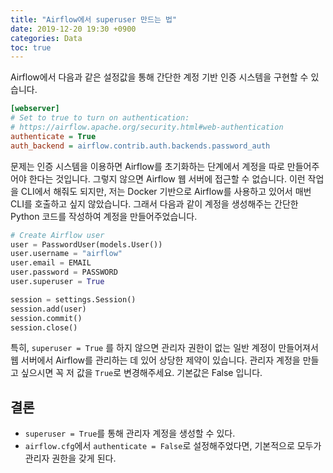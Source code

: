 ```yaml
---
title: "Airflow에서 superuser 만드는 법"
date: 2019-12-20 19:30 +0900
categories: Data
toc: true
---
```


Airflow에서 다음과 같은 설정값을 통해 간단한 계정 기반 인증 시스템을 구현할 수 있습니다.

```ini
[webserver]
# Set to true to turn on authentication:
# https://airflow.apache.org/security.html#web-authentication
authenticate = True
auth_backend = airflow.contrib.auth.backends.password_auth
```

문제는 인증 시스템을 이용하면 Airflow를 초기화하는 단계에서 계정을 따로 만들어주어야 한다는 것입니다. 그렇지 않으면
Airflow 웹 서버에 접근할 수 없습니다. 이런 작업을 CLI에서 해줘도 되지만, 저는 Docker 기반으로 Airflow를 사용하고
있어서 매번 CLI를 호출하고 싶지 않았습니다. 그래서 다음과 같이 계정을 생성해주는 간단한 Python 코드를 작성하여 계정을
만들어주었습니다.

```python
# Create Airflow user
user = PasswordUser(models.User())
user.username = "airflow"
user.email = EMAIL
user.password = PASSWORD
user.superuser = True

session = settings.Session()
session.add(user)
session.commit()
session.close()
```

특히, `superuser = True` 를 하지 않으면 관리자 권한이 없는 일반 계정이 만들어져서 웹 서버에서 Airflow를 관리하는 데 있어
상당한 제약이 있습니다. 관리자 계정을 만들고 싶으시면 꼭 저 값을 `True`로 변경해주세요. 기본값은 False 입니다.

## 결론
- `superuser = True`를 통해 관리자 계정을 생성할 수 있다.
- `airflow.cfg`에서 `authenticate = False`로 설정해주었다면, 기본적으로 모두가 관리자 권한을 갖게 된다.
